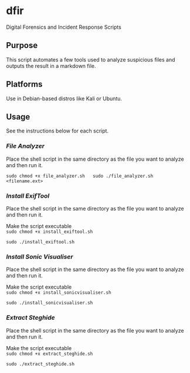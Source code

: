 # dfir
Digital Forensics and Incident Response Scripts

## Purpose
This script automates a few tools used to analyze suspicious files and outputs the result in a markdown file.

## Platforms
Use in Debian-based distros like Kali or Ubuntu.

## Usage  
See the instructions below for each script.  

### *File Analyzer*  
Place the shell script in the same directory as the file you want to analyze and then run it.  
 
`sudo chmod +x file_analyzer.sh  
sudo ./file_analyzer.sh <filename.ext>`  

### *Install ExifTool*  
Place the shell script in the same directory as the file you want to analyze and then run it.

Make the script executable  
`sudo chmod +x install_exiftool.sh` 

`sudo ./install_exiftool.sh`  

### *Install Sonic Visualiser*  
Place the shell script in the same directory as the file you want to analyze and then run it.

Make the script executable  
`sudo chmod +x install_sonicvisualiser.sh` 

`sudo ./install_sonicvisualiser.sh`

### *Extract Steghide*  
Place the shell script in the same directory as the file you want to analyze and then run it.

Make the script executable  
`sudo chmod +x extract_steghide.sh` 

`sudo ./extract_steghide.sh`

